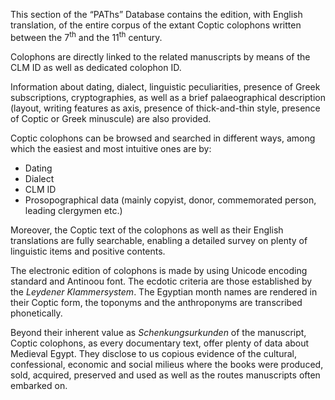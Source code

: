 This section of the “PAThs” Database contains the edition, with English translation, of the entire corpus of the extant Coptic colophons written between the 7<sup>th</sup> and the 11<sup>th</sup> century.

Colophons are directly linked to the related manuscripts by means of the CLM ID as well as dedicated colophon ID.

Information about dating, dialect, linguistic peculiarities, presence of Greek subscriptions, cryptographies, as well as a brief palaeographical description (layout, writing features as axis, presence of thick-and-thin style, presence of Coptic or Greek minuscule) are also provided.

Coptic colophons can be browsed and searched in different ways, among which the easiest and most intuitive ones are by:
- Dating
- Dialect
- CLM ID
- Prosopographical data (mainly copyist, donor, commemorated person, leading clergymen etc.)

Moreover, the Coptic text of the colophons as well as their English translations are fully searchable, enabling a detailed survey on plenty of linguistic items and positive contents.

The electronic edition of colophons is made by using Unicode encoding standard and Antinoou font. The ecdotic criteria are those established by the *Leydener Klammersystem*. The Egyptian month names are rendered in their Coptic form, the toponyms and the anthroponyms are transcribed phonetically.

Beyond their inherent value as *Schenkungsurkunden* of the manuscript, Coptic colophons, as every documentary text, offer plenty of data about Medieval Egypt. They disclose to us copious evidence of the cultural, confessional, economic and social milieus where the books were produced, sold, acquired, preserved and used as well as the routes manuscripts often embarked on.
